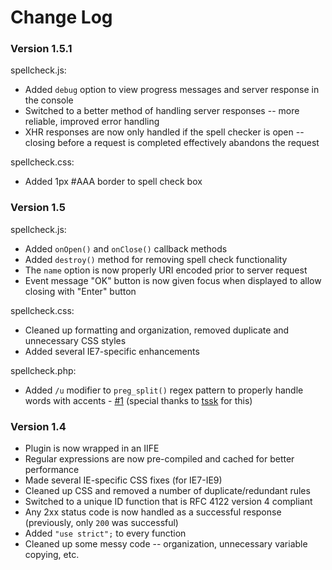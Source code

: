 Change Log 
============================
### Version 1.5.1 ###
spellcheck.js:
* Added `debug` option to view progress messages and server response in the console
* Switched to a better method of handling server responses -- more reliable, improved error handling
* XHR responses are now only handled if the spell checker is open -- closing before a request is completed effectively abandons the request

spellcheck.css:
* Added 1px #AAA border to spell check box

### Version 1.5 ###
spellcheck.js:
* Added `onOpen()` and `onClose()` callback methods
* Added `destroy()` method for removing spell check functionality
* The `name` option is now properly URI encoded prior to server request
* Event message "OK" button is now given focus when displayed to allow closing with "Enter" button

spellcheck.css:
* Cleaned up formatting and organization, removed duplicate and unnecessary CSS styles
* Added several IE7-specific enhancements

spellcheck.php:
* Added `/u` modifier to `preg_split()` regex pattern to properly handle words with accents - <a href="https://github.com/LPology/Javascript-PHP-Spell-Checker/pull/1">#1</a> (special thanks to <a href="https://github.com/tssk">tssk</a> for this)

### Version 1.4 ###
* Plugin is now wrapped in an IIFE
* Regular expressions are now pre-compiled and cached for better performance
* Made several IE-specific CSS fixes (for IE7-IE9)
* Cleaned up CSS and removed a number of duplicate/redundant rules
* Switched to a unique ID function that is RFC 4122 version 4 compliant
* Any 2xx status code is now handled as a successful response (previously, only `200` was successful)
* Added `"use strict";` to every function
* Cleaned up some messy code -- organization, unnecessary variable copying, etc.